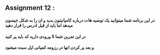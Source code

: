 ## Assignment 12 :
#### در این برنامه شما میتوانید یک توضیه هات درباره کامپانیتون بدید و ان را به شکل جیسون میدهد اما باید از قبل ادرس را قرار دهید

#### در این تمرین شما 5 ورودی دارید که باید پر کنید

#### و بعد پر کردن انها در رزومه کمپانی اپل سبت میشود 